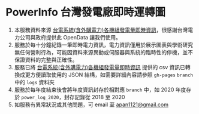 # PowerInfo 台灣發電廠即時運轉圖

1. 本服務資料來源 [台電系統(含外購電力)各機組發電量即時資訊](https://data.nat.gov.tw/en/datasets/8931 "台電系統(含外購電力)各機組發電量即時資訊")，很感謝台灣電力公司與政府提供此 OpenData 讓我們使用。
2. 服務於每十分鐘紀錄一筆即時電力資訊，電力資訊僅用於展示圖表與學術研究無任何營利行為，可能因資料來源異動或伺服器與系統的臨時性的停機，並不保證資料的完整與正確性。
3. 服務已將 [台電系統(含外購電力)各機組發電量即時資訊](https://data.nat.gov.tw/en/datasets/8931 "台電系統(含外購電力)各機組發電量即時資訊") 提供的 csv 資訊已轉換成更方便讀取使用的 JSON 結構，如需要詳細內容請參照 ``gh-pages`` ``branch`` 中的 ``logs`` 資料夾
4. 服務於每年度結束後會將年度資訊封存於相對應 ``branch`` 中，如 2020 年度存於 ``power_log_2020``，封存記錄從 2018 至 2020
5. 如服務有異常狀況或其他問題，可 email 至 apan1121@gmail.com